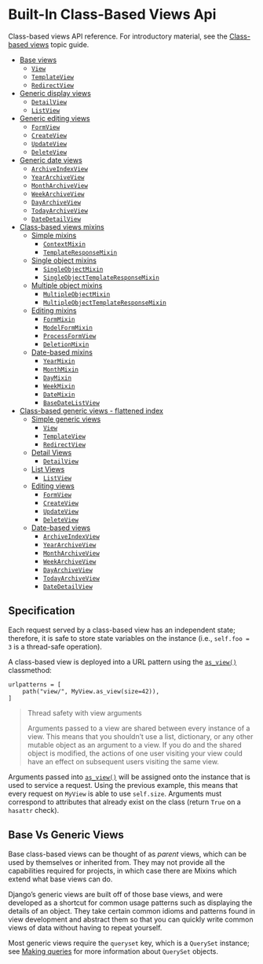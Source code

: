 # Built-In Class-Based Views Api

Class-based views API reference. For introductory material, see the [Class-based views](https://docs.djangoproject.com/en/5.2/topics/class-based-views/) topic guide.

*   [Base views](base/)
    *   [`View`](base/#view)
    *   [`TemplateView`](base/#templateview)
    *   [`RedirectView`](base/#redirectview)
*   [Generic display views](generic-display/)
    *   [`DetailView`](generic-display/#detailview)
    *   [`ListView`](generic-display/#listview)
*   [Generic editing views](generic-editing/)
    *   [`FormView`](generic-editing/#formview)
    *   [`CreateView`](generic-editing/#createview)
    *   [`UpdateView`](generic-editing/#updateview)
    *   [`DeleteView`](generic-editing/#deleteview)
*   [Generic date views](generic-date-based/)
    *   [`ArchiveIndexView`](generic-date-based/#archiveindexview)
    *   [`YearArchiveView`](generic-date-based/#yeararchiveview)
    *   [`MonthArchiveView`](generic-date-based/#montharchiveview)
    *   [`WeekArchiveView`](generic-date-based/#weekarchiveview)
    *   [`DayArchiveView`](generic-date-based/#dayarchiveview)
    *   [`TodayArchiveView`](generic-date-based/#todayarchiveview)
    *   [`DateDetailView`](generic-date-based/#datedetailview)
*   [Class-based views mixins](mixins/)
    *   [Simple mixins](mixins-simple/)
        *   [`ContextMixin`](mixins-simple/#contextmixin)
        *   [`TemplateResponseMixin`](mixins-simple/#templateresponsemixin)
    *   [Single object mixins](mixins-single-object/)
        *   [`SingleObjectMixin`](mixins-single-object/#singleobjectmixin)
        *   [`SingleObjectTemplateResponseMixin`](mixins-single-object/#singleobjecttemplateresponsemixin)
    *   [Multiple object mixins](mixins-multiple-object/)
        *   [`MultipleObjectMixin`](mixins-multiple-object/#multipleobjectmixin)
        *   [`MultipleObjectTemplateResponseMixin`](mixins-multiple-object/#multipleobjecttemplateresponsemixin)
    *   [Editing mixins](mixins-editing/)
        *   [`FormMixin`](mixins-editing/#formmixin)
        *   [`ModelFormMixin`](mixins-editing/#modelformmixin)
        *   [`ProcessFormView`](mixins-editing/#processformview)
        *   [`DeletionMixin`](mixins-editing/#deletionmixin)
    *   [Date-based mixins](mixins-date-based/)
        *   [`YearMixin`](mixins-date-based/#yearmixin)
        *   [`MonthMixin`](mixins-date-based/#monthmixin)
        *   [`DayMixin`](mixins-date-based/#daymixin)
        *   [`WeekMixin`](mixins-date-based/#weekmixin)
        *   [`DateMixin`](mixins-date-based/#datemixin)
        *   [`BaseDateListView`](mixins-date-based/#basedatelistview)
*   [Class-based generic views - flattened index](flattened-index/)
    *   [Simple generic views](flattened-index/#simple-generic-views)
        *   [`View`](flattened-index/#view)
        *   [`TemplateView`](flattened-index/#templateview)
        *   [`RedirectView`](flattened-index/#redirectview)
    *   [Detail Views](flattened-index/#detail-views)
        *   [`DetailView`](flattened-index/#detailview)
    *   [List Views](flattened-index/#list-views)
        *   [`ListView`](flattened-index/#listview)
    *   [Editing views](flattened-index/#editing-views)
        *   [`FormView`](flattened-index/#formview)
        *   [`CreateView`](flattened-index/#createview)
        *   [`UpdateView`](flattened-index/#updateview)
        *   [`DeleteView`](flattened-index/#deleteview)
    *   [Date-based views](flattened-index/#date-based-views)
        *   [`ArchiveIndexView`](flattened-index/#archiveindexview)
        *   [`YearArchiveView`](flattened-index/#yeararchiveview)
        *   [`MonthArchiveView`](flattened-index/#montharchiveview)
        *   [`WeekArchiveView`](flattened-index/#weekarchiveview)
        *   [`DayArchiveView`](flattened-index/#dayarchiveview)
        *   [`TodayArchiveView`](flattened-index/#todayarchiveview)
        *   [`DateDetailView`](flattened-index/#datedetailview)

## Specification

Each request served by a class-based view has an independent state; therefore, it is safe to store state variables on the instance (i.e., `self.foo = 3` is a thread-safe operation).

A class-based view is deployed into a URL pattern using the [`as_view()`](base/#django.views.generic.base.View.as_view) classmethod:

```
urlpatterns = [
    path("view/", MyView.as_view(size=42)),
]
```

> Thread safety with view arguments
>
> Arguments passed to a view are shared between every instance of a view. This means that you shouldn’t use a list, dictionary, or any other mutable object as an argument to a view. If you do and the shared object is modified, the actions of one user visiting your view could have an effect on subsequent users visiting the same view.

Arguments passed into [`as_view()`](base/#django.views.generic.base.View.as_view) will be assigned onto the instance that is used to service a request. Using the previous example, this means that every request on `MyView` is able to use `self.size`. Arguments must correspond to attributes that already exist on the class (return `True` on a `hasattr` check).

## Base Vs Generic Views

Base class-based views can be thought of as *parent* views, which can be used by themselves or inherited from. They may not provide all the capabilities required for projects, in which case there are Mixins which extend what base views can do.

Django’s generic views are built off of those base views, and were developed as a shortcut for common usage patterns such as displaying the details of an object. They take certain common idioms and patterns found in view development and abstract them so that you can quickly write common views of data without having to repeat yourself.

Most generic views require the `queryset` key, which is a `QuerySet` instance; see [Making queries](https://docs.djangoproject.com/en/5.2/topics/db/queries/) for more information about `QuerySet` objects.